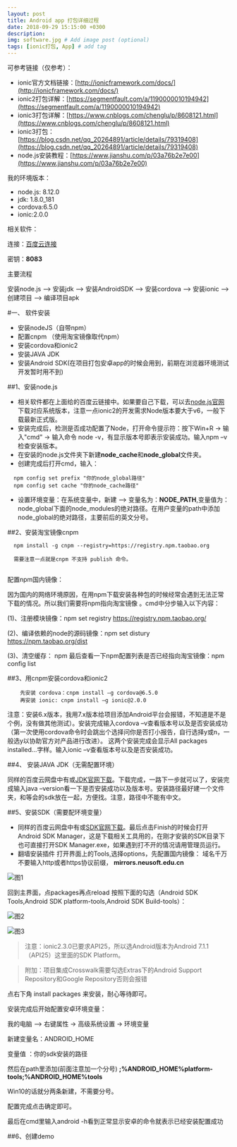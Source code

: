 ```yaml
---
layout: post
title: Android app 打包详细过程
date: 2018-09-29 15:15:00 +0300
description: 
img: software.jpg # Add image post (optional)
tags: [ionic打包, App] # add tag
---
```

可参考链接（仅参考）：
- ionic官方文档链接：[http://ionicframework.com/docs/](http://ionicframework.com/docs/)
- ionic2打包详解：[https://segmentfault.com/a/1190000010194942](https://segmentfault.com/a/1190000010194942)
- ionic3打包详解：[https://www.cnblogs.com/chenglu/p/8608121.html](https://www.cnblogs.com/chenglu/p/8608121.html)
- ionic3打包：[https://blog.csdn.net/qq_20264891/article/details/79319408](https://blog.csdn.net/qq_20264891/article/details/79319408)
- node.js安装教程：[https://www.jianshu.com/p/03a76b2e7e00](https://www.jianshu.com/p/03a76b2e7e00)

我的环境版本：
- node.js: 8.12.0
- jdk: 1.8.0_181
- cordova:6.5.0
- ionic:2.0.0

相关软件：

连接：[百度云连接](https://pan.baidu.com/s/10N4gjkg1m6N5QMR84n3aSQ)

密钥：**8083**

主要流程

安装node.js  -->  安装jdk  -->  安装AndroidSDK  -->  安装cordova  -->  安装ionic -->  创建项目  -->  编译项目apk


#一、 软件安装


- 安装nodeJS（自带npm）
- 配置cnpm （使用淘宝镜像取代npm）
- 安装cordova和ionic2
- 安装JAVA JDK
- 安装Android SDK(在项目打包安卓app的时候会用到，前期在浏览器环境测试开发暂时用不到)


##1、安装node.js

- 相关软件都在上面给的百度云链接中。如果要自己下载，可以去[node.js官网](https://nodejs.org/en/download/) 下载对应系统版本，注意一点ionic2的开发需求Node版本要大于v6，一般下载最新正式版。
- 安装完成后，检测是否成功配置了Node，打开命令提示符：按下Win+R -> 输入"cmd" -> 输入命令 node -v，有显示版本号即表示安装成功。输入npm –v检查安装版本。
- 在安装的node.js文件夹下新建**node_cache**和**node_global**文件夹。
- 创建完成后打开cmd，输入：

```
  npm config set prefix "你的node_global路径"
  npm config set cache "你的node_cache路径"

```
- 设置环境变量：在系统变量中，新建 --> 变量名为：**NODE_PATH**,变量值为：node_global下面的node_modules的绝对路径。在用户变量的path中添加node_global的绝对路径，主要前后的英文分号。


##2、安装淘宝镜像cnpm


```
  npm install -g cnpm --registry=https://registry.npm.taobao.org
  
  需要注意一点就是cnpm 不支持 publish 命令。
  
```
配置npm国内镜像：

因为国内的网络环境原因，在用npm下载安装各种包的时候经常会遇到无法正常下载的情况。所以我们需要将npm指向淘宝镜像 。cmd中分步输入以下内容：

(1)、注册模块镜像：npm set registry https://registry.npm.taobao.org/

(2)、编译依赖的node的源码镜像：npm set distury https://npm.taobao.org/dist

(3)、清空缓存： npm 
最后查看一下npm配置列表是否已经指向淘宝镜像：npm config list


##3、用cnpm安装cordova和ionic2


```angular2html
    先安装 cordova：cnpm install –g cordova@6.5.0
    再安装 ionic: cnpm install –g ionic@2.0.0
```
注意：安装6.x版本，我用7.x版本给项目添加Android平台会报错，不知道是不是个例，没有做其他测试）。安装完成输入cordova –v查看版本号以及是否安装成功（第一次使用cordova命令时会跳出个选择问你是否打小报告，自行选择y或n，一般选y以协助官方对产品进行改进）。
这两个安装完成会显示All packages installed…字样。输入ionic –v查看版本号以及是否安装成功。


##4、 安装JAVA JDK（无需配置环境）

同样的百度云网盘中有或[JDK官网下载](https://www.oracle.com/technetwork/java/javase/downloads/jdk8-downloads-2133151.html)。下载完成，一路下一步就可以了，安装完成输入java –version看一下是否安装成功以及版本号。安装路径最好建一个文件夹，和等会的sdk放在一起，方便找。注意，路径中不能有中文。


##5、安装SDK（需要配环境变量）

- 同样的百度云网盘中有或[SDK官网下载](https://segmentfault.com/a/1190000010194942)。最后点击Finish的时候会打开Android SDK Manager，这是下载相关工具用的，在刚才安装的SDK目录下也可直接打开SDK Manager.exe，如果遇到打不开的情况请用管理员运行。
- 翻墙安装插件
打开界面上的Tools,选择options，先配置国内镜像：
域名千万不要输入http或者https协议前缀，
**mirrors.neusoft.edu.cn**


![图1](https://images2018.cnblogs.com/blog/1174856/201803/1174856-20180320110832376-168559089.png)


回到主界面，点packages再点reload
按照下面的勾选（Android SDK Tools,Android SDK platform-tools,Android SDK Build-tools）：


![图2](https://images2018.cnblogs.com/blog/1174856/201803/1174856-20180320110845297-2079719425.png)


![图3](https://images2018.cnblogs.com/blog/1174856/201803/1174856-20180320110855964-1710047611.png)


> 注意：ionic2.3.0已要求API25，所以选Android版本为Android 7.1.1（API25）这里面的SDK Platform。

> 附加：项目集成Crosswalk需要勾选Extras下的Android Support Repository和Google Repository否则会报错

点右下角 install packages 来安装，耐心等待即可。

安装完成后开始配置安卓环境变量：

我的电脑 –> 右键属性 -> 高级系统设置 -> 环境变量

新建变量名：ANDROID_HOME

变量值 ：你的sdk安装的路径

然后在path里添加(前面注意加一个分号) 
**;%ANDROID_HOME%platform-tools;%ANDROID_HOME%tools**

Win10的话就分两条新建，不需要分号。

配置完成点击确定即可。

最后在cmd里输入android -h看到正常显示安卓的命令就表示已经安装配置成功

##6、创建demo


